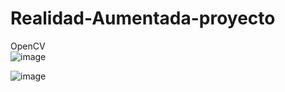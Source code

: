 # Realidad-Aumentada-proyecto
OpenCV  
![image](https://github.com/user-attachments/assets/cada2805-bdde-496a-bc00-3ddcfdf7a0eb)

![image](https://github.com/user-attachments/assets/dc4709df-a538-42be-b1ad-35085cb187bb)
